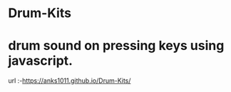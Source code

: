 # Drum-Kits
# drum sound on pressing keys using javascript.

url :-https://anks1011.github.io/Drum-Kits/
